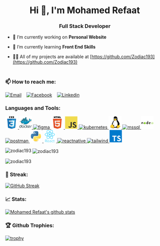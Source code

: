 <h1 align="center">Hi 👋, I'm Mohamed Refaat</h1>
<h3 align="center">Full Stack Developer</h3>

- 🔭 I’m currently working on **Personal Website**

- 🌱 I’m currently learning **Front End Skills**

- 👨‍💻 All of my projects are available at [https://github.com/Zodiac193](https://github.com/Zodiac193)

### <br> 📫 How to reach me:

[<img src='https://cdn.worldvectorlogo.com/logos/official-gmail-icon-2020-.svg' alt='Email' height='40'>](mailto:omarheshamali202@gmail.com)
&nbsp;&nbsp;
[<img src='https://raw.githubusercontent.com/jmnote/z-icons/master/svg/facebook.svg' alt='Facebook' height='40'>](https://www.facebook.com/more772)
&nbsp;&nbsp;
[<img src='https://cdn.worldvectorlogo.com/logos/linkedin-icon-2.svg' alt='Linkedin' height='40'>](https://www.linkedin.com/in/mohamedr-772/)

<h3 align="left">Languages and Tools:</h3>
<p align="left"> <a href="https://www.w3schools.com/css/" target="_blank" rel="noreferrer"> <img src="https://raw.githubusercontent.com/devicons/devicon/master/icons/css3/css3-original-wordmark.svg" alt="css3" width="40" height="40"/> </a> <a href="https://www.docker.com/" target="_blank" rel="noreferrer"> <img src="https://raw.githubusercontent.com/devicons/devicon/master/icons/docker/docker-original-wordmark.svg" alt="docker" width="40" height="40"/> </a> <a href="https://www.figma.com/" target="_blank" rel="noreferrer"> <img src="https://www.vectorlogo.zone/logos/figma/figma-icon.svg" alt="figma" width="40" height="40"/> </a> <a href="https://www.w3.org/html/" target="_blank" rel="noreferrer"> <img src="https://raw.githubusercontent.com/devicons/devicon/master/icons/html5/html5-original-wordmark.svg" alt="html5" width="40" height="40"/> </a> <a href="https://developer.mozilla.org/en-US/docs/Web/JavaScript" target="_blank" rel="noreferrer"> <img src="https://raw.githubusercontent.com/devicons/devicon/master/icons/javascript/javascript-original.svg" alt="javascript" width="40" height="40"/> </a> <a href="https://kubernetes.io" target="_blank" rel="noreferrer"> <img src="https://www.vectorlogo.zone/logos/kubernetes/kubernetes-icon.svg" alt="kubernetes" width="40" height="40"/> </a> <a href="https://www.linux.org/" target="_blank" rel="noreferrer"> <img src="https://raw.githubusercontent.com/devicons/devicon/master/icons/linux/linux-original.svg" alt="linux" width="40" height="40"/> </a> <a href="https://www.microsoft.com/en-us/sql-server" target="_blank" rel="noreferrer"> <img src="https://www.svgrepo.com/show/303229/microsoft-sql-server-logo.svg" alt="mssql" width="40" height="40"/> </a> <a href="https://nodejs.org" target="_blank" rel="noreferrer"> <img src="https://raw.githubusercontent.com/devicons/devicon/master/icons/nodejs/nodejs-original-wordmark.svg" alt="nodejs" width="40" height="40"/> </a> <a href="https://postman.com" target="_blank" rel="noreferrer"> <img src="https://www.vectorlogo.zone/logos/getpostman/getpostman-icon.svg" alt="postman" width="40" height="40"/> </a> <a href="https://www.python.org" target="_blank" rel="noreferrer"> <img src="https://raw.githubusercontent.com/devicons/devicon/master/icons/python/python-original.svg" alt="python" width="40" height="40"/> </a> <a href="https://reactjs.org/" target="_blank" rel="noreferrer"> <img src="https://raw.githubusercontent.com/devicons/devicon/master/icons/react/react-original-wordmark.svg" alt="react" width="40" height="40"/> </a> <a href="https://reactnative.dev/" target="_blank" rel="noreferrer"> <img src="https://reactnative.dev/img/header_logo.svg" alt="reactnative" width="40" height="40"/> </a> <a href="https://tailwindcss.com/" target="_blank" rel="noreferrer"> <img src="https://www.vectorlogo.zone/logos/tailwindcss/tailwindcss-icon.svg" alt="tailwind" width="40" height="40"/> </a> <a href="https://www.typescriptlang.org/" target="_blank" rel="noreferrer"> <img src="https://raw.githubusercontent.com/devicons/devicon/master/icons/typescript/typescript-original.svg" alt="typescript" width="40" height="40"/> </a> </p>

<p><img align="left" src="https://github-readme-stats.vercel.app/api/top-langs?username=zodiac193&show_icons=true&locale=en&layout=compact" alt="zodiac193" /></p>

<p>&nbsp;<img align="center" src="https://github-readme-stats.vercel.app/api?username=zodiac193&show_icons=true&locale=en" alt="zodiac193" /></p>

<p><img align="center" src="https://github-readme-streak-stats.herokuapp.com/?user=zodiac193&" alt="zodiac193" /></p>



### 🌟 Streak:

[![GitHub Streak](https://github-readme-streak-stats.herokuapp.com/?user=Zodiac193&theme=radical&include_all_commits=true&count_private=true)](https://github.com/omarelshopky)

### 📈 Stats:

[![Mohamed Refaat's github stats](https://github-readme-stats.vercel.app/api?username=Zodiac193&show_icons=true&theme=radical&include_all_commits=true&count_private=true)](https://github.com/omarelshopky?tab=repositories)

### 🏆 Github Trophies:

[![trophy](https://github-profile-trophy.vercel.app/?username=Zodiac193&theme=darkhub&no-frame=true)](https://github.com/ryo-ma/github-profile-trophy)
